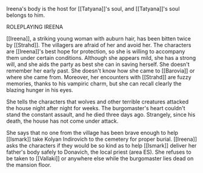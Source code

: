Ireena's body is the host for [[Tatyana]]'s soul, and [[Tatyana]]'s soul belongs to him.

ROLEPLAYING IREENA

[[Ireena]], a striking young woman with auburn hair, has been bitten twice by [[Strahd]]. The villagers are afraid of her and avoid her. The characters are [[Ireena]]'s best hope for protection, so she is willing to accompany them under certain conditions. Although she appears mild, she has a strong will, and she aids the party as best she can in saving herself. She doesn't remember her early past. She doesn't know how she came to [[Barovia]] or where she came from. Moreover, her encounters with [[Strahd]] are fuzzy memories, thanks to his vampiric charm, but she can recall clearly the blazing hunger in his eyes.

She tells the characters that wolves and other terrible creatures attacked the house night after night for weeks. The burgomaster's heart couldn't stand the constant assault, and he died three days ago. Strangely, since his death, the house has not come under attack.

She says that no one from the village has been brave enough to help [[Ismark]] take Kolyan Indirovich to the cemetery for proper burial. [[Ireena]] asks the characters if they would be so kind as to help [[Ismark]] deliver her father's body safely to Donavich, the local priest (area ES). She refuses to be taken to [[Vallaki]] or anywhere else while the burgomaster lies dead on the mansion floor.